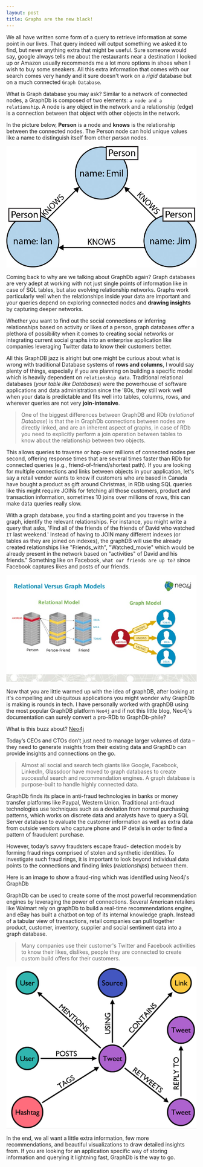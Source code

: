 ```yaml
---
layout: post
title: Graphs are the new black!
---
```


We all have written some form of a query to retrieve information at some point in our lives. That query indeed will output something we asked it to find, but never anything extra that might be useful. Sure someone would say, google always tells me about the restaurants near a destination I looked up or Amazon usually recommends me a lot more options in shoes when I wish to buy some sneakers. All this extra information that comes with our search comes very handy and it sure doesn't work on a *rigid* database but on a much connected `Graph Database`.

What is Graph database you may ask? Similar to a network of connected nodes, a GraphDb is composed of two elements: `a node and a relationship`. A node is any object in the network and a relationship (edge) is a connection between that object with other objects in the network.

In the picture below, **Person** is a node and **knows** is the relationship between the connected nodes. The Person node can hold unique values like a name to distinguish itself from other *person* nodes.


![GraphDb Example 1](images/Graph_database.jpg)



Coming back to why are we talking about GraphDb again? Graph databases are very adept at working with not just single points of information like in case of SQL tables, but also evolving relationship networks. Graphs work particularly well when the relationships inside your data are important and your queries depend on exploring connected nodes and **drawing insights** by capturing deeper networks.


Whether you want to find out the social connections or inferring relationships based on activity or likes of a person, graph databases offer a plethora of possibility when it comes to creating social networks or integrating current social graphs into an enterprise application like companies leveraging Twitter data to know their customers better.


All this GraphDB jazz is alright but one might be curious about what is wrong with traditional Database systems of **rows and columns**, I would say plenty of things, especially if you are planning on building a specific model which is heavily dependent on `relationship data`. Traditional relational databases (*your table like Databases*) were the powerhouse of software applications and data administration since the '80s, they still work well when your data is predictable and fits well into tables, columns, rows, and wherever queries are not very **join-intensive**.

> One of the biggest differences between GraphDB and RDb (*relational Database*) is that the in GraphDb connections between nodes are directly linked, and are an inherent aspect of graphs, in case of RDb you need to explicitly perform a join operation between tables to know about the relationship between two objects.

This allows queries to traverse or hop-over millions of connected nodes per second, offering response times that are several times faster than RDb for connected queries (e.g., friend-of-friend/shortest path). If you are looking for multiple connections and links between objects in your application, let's say a retail vendor wants to know if customers who are based in Canada have bought a product as gift around Christmas, in RDb using SQL queries like this might require JOINs for fetching all those customers, product and transaction information, sometimes 10 joins over millions of rows, this can make data queries really slow.

With a graph database, you find a starting point and you traverse in the graph, identify the relevant relationships. For instance, you might write a query that asks, 'Find all of the friends of the friends of David who watched `IT` last weekend.' Instead of having to JOIN many different indexes (or tables as they are joined on indexes), the graphDB will use the already created relationships like "Friends_with", "Watched_movie" which would be already present in the network based on "activities" of David and his friends." Something like on Facebook, `what our friends are up to?` since Facebook captures likes and posts of our friends.

![GraphDb Example: SQL_Vs_Graph ](images/SQL_Vs_Graph.jpg)


Now that you are little warmed up with the idea of graphDB, after looking at it's compelling and ubiquitous applications you might wonder why GraphDb is making is rounds in tech. I have personally worked with graphDB using the most popular GraphDB platform `Neo4j` and if not this little blog, Neo4j's documentation can surely convert a pro-RDb to GraphDb-phile?

What is this buzz about?   [Neo4j](https://neo4j.com/product/)

Today’s CEOs and CTOs don’t just need to manage larger volumes of data – they need to generate insights from their existing data and GraphDb can provide insights and connections on the go.
>Almost all social and search tech giants like Google, Facebook, LinkedIn, Glassdoor have moved to graph databases to create successful search and recommendation engines. A graph database is purpose-built to handle highly connected data.

GraphDb finds its place in anti-fraud technologies in banks or money transfer platforms like Paypal, Western Union. Traditional anti-fraud technologies use techniques such as a deviation from normal purchasing patterns, which works on discrete data and analysts have to query a SQL Server database to evaluate the customer information as well as extra data from outside vendors who capture phone and IP details in order to find a pattern of fraudulent purchase.

However, today’s savvy fraudsters escape fraud- detection models by forming fraud rings comprised of stolen and synthetic identities. To investigate such fraud rings, it is important to look beyond individual data points to the connections and finding links (*relationships*) between them.

Here is an image to show a fraud-ring which was identified using Neo4j's GraphDb


GraphDb can be used to create some of the most powerful recommendation engines by leveraging the power of connections. Several American retailers like Walmart rely on graphDb to build a real-time recommendations engine, and eBay has built a chatbot on top of its internal knowledge graph. Instead of a tabular view of transactions, retail companies can pull together product, customer, inventory, supplier and social sentiment data into a graph database.

> Many companies use their customer's Twitter and Facebook activities to know their likes, dislikes, people they are connected to create custom build offers for their customers.

![GraphDb Example: Twitter](images/Twitter.png)



In the end, we all want a little extra information, few more recommendations, and beautiful visualizations to draw detailed insights from. If you are looking for an application specific way of storing information and querying it lightning fast, GraphDb is the way to go.
